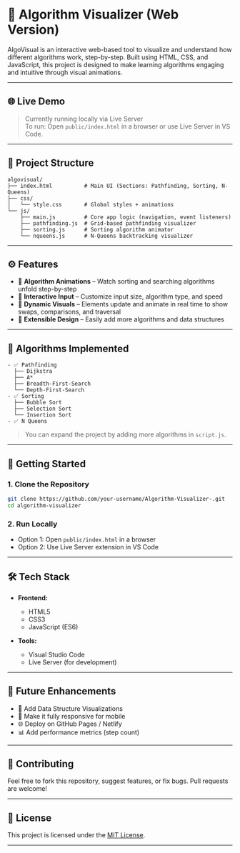 # 🧠 Algorithm Visualizer (Web Version)

AlgoVisual is an interactive web-based tool to visualize and understand how different algorithms work, step-by-step. Built using HTML, CSS, and JavaScript, this project is designed to make learning algorithms engaging and intuitive through visual animations.

---

## 🌐 Live Demo

> Currently running locally via Live Server  
> To run: Open `public/index.html` in a browser or use Live Server in VS Code.

---

## 📁 Project Structure

```text
algovisual/
├── index.html          # Main UI (Sections: Pathfinding, Sorting, N-Queens)
├── css/
│   └── style.css       # Global styles + animations
└── js/
    ├── main.js         # Core app logic (navigation, event listeners)
    ├── pathfinding.js  # Grid-based pathfinding visualizer
    ├── sorting.js      # Sorting algorithm animator
    └── nqueens.js      # N-Queens backtracking visualizer
```

---

## ⚙️ Features

- 🔄 **Algorithm Animations** – Watch sorting and searching algorithms unfold step-by-step  
- 🧮 **Interactive Input** – Customize input size, algorithm type, and speed  
- 🎨 **Dynamic Visuals** – Elements update and animate in real time to show swaps, comparisons, and traversal  
- 🧩 **Extensible Design** – Easily add more algorithms and data structures  

---

## 📌 Algorithms Implemented

   ```text
- ✅ Pathfinding
     ├── Dijkstra
     ├── A*
     ├── Breadth-First-Search
     └── Depth-First-Search
- ✅ Sorting
     ├── Bubble Sort
     ├── Selection Sort
     └── Insertion Sort 
- ✅ N Queens  
   ```
 

> You can expand the project by adding more algorithms in `script.js`.

---

## 🚀 Getting Started

### 1. Clone the Repository

```bash
git clone https://github.com/your-username/Algorithm-Visualizer-.git
cd algorithm-visualizer

```

### 2. Run Locally

- Option 1: Open `public/index.html` in a browser  
- Option 2: Use Live Server extension in VS Code  

---

## 🛠️ Tech Stack

- **Frontend:**  
  - HTML5  
  - CSS3  
  - JavaScript (ES6)

- **Tools:**  
  - Visual Studio Code  
  - Live Server (for development)

---

## 🎯 Future Enhancements

- 🧠 Add Data Structure Visualizations
- 📱 Make it fully responsive for mobile  
- 🌐 Deploy on GitHub Pages / Netlify  
- 📊 Add performance metrics (step count)

---

## 🙌 Contributing

Feel free to fork this repository, suggest features, or fix bugs. Pull requests are welcome!

---

## 📄 License

This project is licensed under the [MIT License](LICENSE).

---

